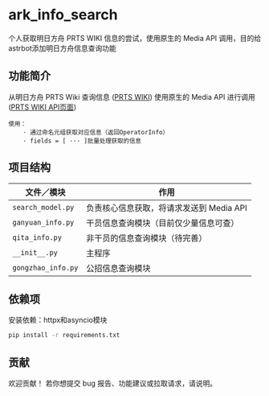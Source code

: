 # ark_info_search

个人获取明日方舟 PRTS WIKI 信息的尝试，使用原生的 Media API 调用，目的给astrbot添加明日方舟信息查询功能

## 功能简介
从明日方舟 PRTS Wiki 查询信息 ([PRTS WIKI][2])
使用原生的 Media API 进行调用 ([PRTS WIKI API页面][3])
```
使用：
    · 通过命名元组获取对应信息（返回OperatorInfo）
    · fields = [ ··· ]批量处理获取的信息
```

## 项目结构

| 文件／模块             | 作用                        |
|-------------------|---------------------------|
| `search_model.py` | 负责核心信息获取，将请求发送到 Media API |
| `ganyuan_info.py` | 干员信息查询模块（目前仅少量信息可查）       |
| `qita_info.py`    | 非干员的信息查询模块（待完善）           |
| `__init__.py`     | 主程序                       |
| `gongzhao_info.py`| 公招信息查询模块                      |

## 依赖项
安装依赖：httpx和asyncio模块
```bash
pip install -r requirements.txt
```

## 贡献

欢迎贡献！ 若你想提交 bug 报告、功能建议或拉取请求，请说明。

[1]: https://github.com/wxgl/ark_info_search "GitHub - wxgl/ark_info_search: 个人获取明日方舟PRTS WIKI信息的尝试，使用原生的Media API调用"
[2]: https://prts.wiki/w/%E9%A6%96%E9%A1%B5 "PRTS WIKI 首页"
[3]: https://prts.wiki/api.php "PRTS WIKI API页面"